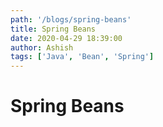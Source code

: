 ```yaml
---
path: '/blogs/spring-beans'
title: Spring Beans
date: 2020-04-29 18:39:00
author: Ashish
tags: ['Java', 'Bean', 'Spring']
---
```


# Spring Beans